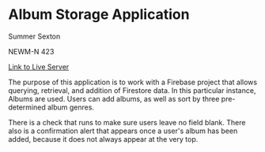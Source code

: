 # Album Storage Application

Summer Sexton

NEWM-N 423

[Link to Live Server](https://in-info-web4.informatics.iupui.edu/~sarsexto/N423/album-storage/)

The purpose of this application is to work with a Firebase project that allows querying, retrieval, and addition of Firestore data. In this particular instance, Albums are used. Users can add albums, as well as sort by three pre-determined album genres.

There is a check that runs to make sure users leave no field blank. There also is a confirmation alert that appears once a user's album has been added, because it does not always appear at the very top.
